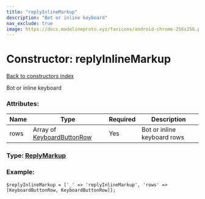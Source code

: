 ```yaml
---
title: "replyInlineMarkup"
description: "Bot or inline keyboard"
nav_exclude: true
image: https://docs.madelineproto.xyz/favicons/android-chrome-256x256.png
---
```

# Constructor: replyInlineMarkup  
[Back to constructors index](/API_docs/constructors/index.html)



Bot or inline keyboard

### Attributes:

| Name     |    Type       | Required | Description |
|----------|---------------|----------|-------------|
|rows|Array of [KeyboardButtonRow](/API_docs/types/KeyboardButtonRow.html) | Yes|Bot or inline keyboard rows|



### Type: [ReplyMarkup](/API_docs/types/ReplyMarkup.html)


### Example:

```
$replyInlineMarkup = ['_' => 'replyInlineMarkup', 'rows' => [KeyboardButtonRow, KeyboardButtonRow]];
```  
